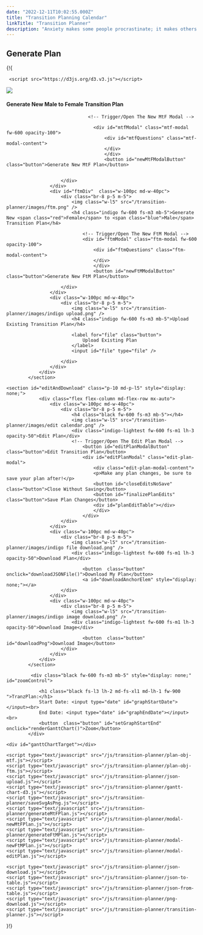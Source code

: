 ```yaml
---
date: "2022-12-11T10:02:55.000Z"
title: "Transition Planning Calendar"
linkTitle: "Transition Planner"
description: "Anxiety makes some people procrastinate; it makes others over-plan."
---
```


## Generate Plan

{!{
     <link href="https://maxcdn.bootstrapcdn.com/bootstrap/3.3.7/css/bootstrap.min.css" rel="stylesheet"  crossorigin="anonymous">
<script src="https://ajax.googleapis.com/ajax/libs/jquery/3.1.1/jquery.min.js"></script>
<script src="https://maxcdn.bootstrapcdn.com/bootstrap/3.3.7/js/bootstrap.min.js"></script>
	 <script src="https://d3js.org/d3.v3.js"></script>   
<link type="text/css" href="http://mbostock.github.io/d3/style.css" rel="stylesheet"  crossorigin="anonymous"/>
<link type="text/css" href="/css/transition-planner.css" rel="stylesheet"  crossorigin="anonymous"/>
<link rel="stylesheet" href="https://cdn.jsdelivr.net/npm/shorthandcss@1.1.1/dist/shorthand.min.css"  crossorigin="anonymous"/>
<link rel="stylesheet" href="https://fonts.googleapis.com/css?family=Muli:200,300,400,500,600,700,800,900&display=swap" crossorigin="anonymous" />
<link rel="stylesheet" type="text/css"
    href="https://cdnjs.cloudflare.com/ajax/libs/slick-carousel/1.9.0/slick.min.css"  crossorigin="anonymous"/>
<link rel="stylesheet" type="text/css" href="https://cdn.jsdelivr.net/npm/slick-carousel@1.8.1/slick/slick-theme.css"  crossorigin="anonymous"/> 
<link href="https://maxcdn.bootstrapcdn.com/bootstrap/3.3.7/css/bootstrap.min.css" rel="stylesheet"  crossorigin="anonymous"/>
            <section id="home" class="p-10 md-p-l5">
                <div class="flex flex-column md-flex-row mx-auto">
                    <div id="mtfDiv" class="w-100pc md-w-40pc">
                        <div class="br-8 p-5 m-5">
                            <img class="w-l5" src="/transition-planner/images/mtf.png" />
                            <h4 class="indigo fw-600 fs-m3 mb-5">Generate New <span class="blue">Male</span> to <span class="red">Female</span> Transition Plan</h4> 
                                 
                                  <!-- Trigger/Open The New MtF Modal -->
                                
                                    <div id="mtfModal" class="mtf-modal fw-600 opacity-100">
                                        <div id="mtfQuestions" class="mtf-modal-content">
                                        </div>
                                        </div>
                                        <button id="newMtFModalButton" class="button">Generate New MtF Plan</button>
                            
                                
                        </div>
                    </div>
                    <div id="ftmDiv"  class="w-100pc md-w-40pc">
                        <div class="br-8 p-5 m-5">
                            <img class="w-l5" src="/transition-planner/images/ftm.png" />
                            <h4 class="indigo fw-600 fs-m3 mb-5">Generate New <span class="red">Female</span> to <span class="blue">Male</span> Transition Plan</h4> 
                            
                                <!-- Trigger/Open The New FtM Modal -->
                                <div id="ftmModal" class="ftm-modal fw-600 opacity-100">
                                    <div id="ftmQuestions" class="ftm-modal-content">
                                    </div>
                                    </div>
                                    <button id="newFtMModalButton" class="button">Generate New FtM Plan</button>
                                
                        </div>
                    </div>
                    <div class="w-100pc md-w-40pc">
                        <div class="br-8 p-5 m-5">
                            <img class="w-l5" src="/transition-planner/images/indigo upload.png" />
                            <h4 class="indigo fw-600 fs-m3 mb-5">Upload Existing Transition Plan</h4> 
                             
                            <label for="file" class="button">
                                Upload Existing Plan
                            </label>
                            <input id="file" type="file" />
                            
                        </div>
                    </div>
                </div>
            </section>

    <section id="editAndDownload" class="p-10 md-p-l5" style="display: none;">
                <div class="flex flex-column md-flex-row mx-auto">
                    <div class="w-100pc md-w-40pc">
                        <div class="br-8 p-5 m-5">
                            <h4 class="black fw-600 fs-m3 mb-5"></h4>
                            <img class="w-l5" src="/transition-planner/images/edit calendar.png" />
                            <div class="indigo-lightest fw-600 fs-m1 lh-3 opacity-50">Edit Plan</div>
                            <!-- Trigger/Open The Edit Plan Modal -->
                                <button id="editPlanModalButton"  class="button">Edit Transition Plan</button>
                                <div id="editPlanModal" class="edit-plan-modal">
                                    <div class="edit-plan-modal-content">
                                    <p>Make any plan changes, be sure to save your plan after!</p>
                                    <button id="closeEditsNoSave"  class="button">Close Without Saving</button>
                                    <button id="finalizePlanEdits"  class="button">Save Plan Changes</button>
                                    <div id="planEditTable"></div>
                                    </div>
                                </div>
                        </div>
                    </div>
                    <div class="w-100pc md-w-40pc">
                        <div class="br-8 p-5 m-5">
                            <img class="w-l5" src="/transition-planner/images/indigo file download.png" />
                            <div class="indigo-lightest fw-600 fs-m1 lh-3 opacity-50">Download Plan</div>

                                <button  class="button" onclick="downloadJSONFile()">Download My Plan</button>
                                <a id="downloadAnchorElem" style="display: none;"></a>
                        </div>
                    </div>
                    <div class="w-100pc md-w-40pc">
                        <div class="br-8 p-5 m-5">
                            <img class="w-l5" src="/transition-planner/images/indigo image download.png" />
                            <div class="indigo-lightest fw-600 fs-m1 lh-3 opacity-50">Download Image</div>
        
                                <button  class="button" id="downloadPng">Download Image</button>
                        </div>
                    </div>
                </div>
            </section>

             <div class="black fw-600 fs-m3 mb-5" style="display: none;" id="zoomControl">
    
                <h1 class="black fs-l3 lh-2 md-fs-xl1 md-lh-1 fw-900 ">TranzPlan:</h1>
                Start Date: <input type="date" id="graphStartDate"></input><br>
                End Date: <input type="date" id="graphEndDate"></input><br>
                <button  class="button" id="setGraphStartEnd" onclick="renderGanttChart()">Zoom</button>
            </div>

    <div id="ganttChartTarget"></div>

    <script type="text/javascript" src="/js/transition-planner/plan-obj-mtf.js"></script>
    <script type="text/javascript" src="/js/transition-planner/plan-obj-ftm.js"></script>
    <script type="text/javascript" src="/js/transition-planner/json-upload.js"></script>
    <script type="text/javascript" src="/js/transition-planner/gantt-chart-d3.js"></script>
    <script type="text/javascript" src="/js/transition-planner/saveSvgAsPng.js"></script>
    <script type="text/javascript" src="/js/transition-planner/generateMtFPlan.js"></script>
    <script type="text/javascript" src="/js/transition-planner/modal-newMtFPlan.js"></script>
    <script type="text/javascript" src="/js/transition-planner/generateFtMPlan.js"></script>
    <script type="text/javascript" src="/js/transition-planner/modal-newFtMPlan.js"></script>
    <script type="text/javascript" src="/js/transition-planner/modal-editPlan.js"></script>
    
    <script type="text/javascript" src="/js/transition-planner/json-download.js"></script>
    <script type="text/javascript" src="/js/transition-planner/json-to-table.js"></script>
    <script type="text/javascript" src="/js/transition-planner/json-from-table.js"></script>
    <script type="text/javascript" src="/js/transition-planner/png-download.js"></script>
	<script type="text/javascript" src="/js/transition-planner/transition-planner.js"></script>

}!}
